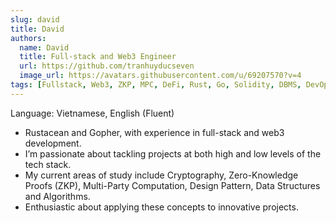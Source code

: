 ```yaml
---
slug: david
title: David
authors:
  name: David
  title: Full-stack and Web3 Engineer
  url: https://github.com/tranhuyducseven
  image_url: https://avatars.githubusercontent.com/u/69207570?v=4
tags: [Fullstack, Web3, ZKP, MPC, DeFi, Rust, Go, Solidity, DBMS, DevOps]
---
```


Language: Vietnamese, English (Fluent)

- Rustacean and Gopher, with experience in full-stack and web3 development. 
- I’m passionate about tackling projects at both high and low levels of the tech stack.
- My current areas of study include Cryptography, Zero-Knowledge Proofs (ZKP), Multi-Party Computation, Design Pattern, Data Structures and Algorithms. 
- Enthusiastic about applying these concepts to innovative projects. 




